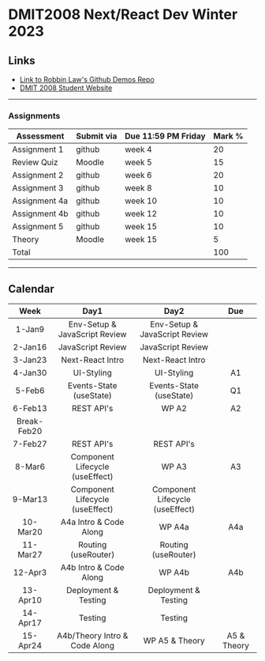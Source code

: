 # DMIT2008 Next/React Dev Winter 2023

## Links

- [Link to Robbin Law's Github Demos Repo](https://github.com/RobbinLawJavaScript/next-react-demos)
- [DMIT 2008 Student Website](https://dmit-2008.github.io/dmit2008/)

---

### Assignments

| Assessment | Submit via | Due 11:59 PM Friday | Mark %|
|---|---|---|---|
| Assignment 1 | github | week 4  | 20 |
| Review Quiz | Moodle | week 5  | 15 |
| Assignment 2 | github | week 6  | 20 |
| Assignment 3 | github | week 8  | 10 |
| Assignment 4a| github | week 10  | 10 |
| Assignment 4b| github | week 12  | 10 |
| Assignment 5 | github | week 15  | 10 |
| Theory | Moodle | week 15  | 5 |
|Total|||100|

---

## Calendar

|Week|Day1|Day2|Due|
|:-:|:-:|:-:|:-:|
|1-Jan9|Env-Setup & JavaScript Review|Env-Setup & JavaScript Review|
|2-Jan16|JavaScript Review|JavaScript Review|
|3-Jan23|Next-React Intro|Next-React Intro|
|4-Jan30|UI-Styling|UI-Styling|A1|
|5-Feb6|Events-State (useState)|Events-State (useState)|Q1|
|6-Feb13|REST API's|WP A2|A2|
|Break-Feb20||||
|7-Feb27|REST API's|REST API's|
|8-Mar6|Component Lifecycle (useEffect)|WP A3|A3|
|9-Mar13|Component Lifecycle (useEffect)|Component Lifecycle (useEffect)|
|10-Mar20|A4a Intro & Code Along|WP A4a|A4a|
|11-Mar27|Routing (useRouter)|Routing (useRouter)|
|12-Apr3|A4b Intro & Code Along|WP A4b|A4b|
|13-Apr10|Deployment & Testing|Deployment & Testing|
|14-Apr17|Testing|Testing||
|15-Apr24|A4b/Theory Intro & Code Along|WP A5 & Theory|A5 & Theory|
